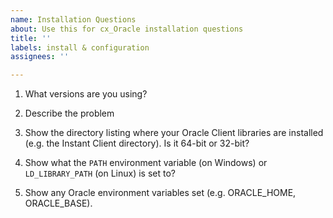 ```yaml
---
name: Installation Questions
about: Use this for cx_Oracle installation questions
title: ''
labels: install & configuration
assignees: ''

---
```


<!--

Thank you for using cx_Oracle.

Do these before creating a new issue:

    Review and follow the Installation Instructions: https://cx-oracle.readthedocs.io/en/latest/user_guide/installation.html

    Review the troubleshooting tips: https://cx-oracle.readthedocs.io/en/latest/user_guide/installation.html#troubleshooting

    Review the user manual: https://cx-oracle.readthedocs.io/en/latest/index.html

If you have a `DPI-1047`, `DPI-1050` or `DPI-1072` error, re-review the links above.

Google any errors.

Then please answer these questions so we can help you.

GitHub issues that are not updated for a month may be automatically closed.  Feel free to update them at any time.

-->

1. What versions are you using?

<!--

Give your database version.

Also run Python and show the output of:

    import sys
    import platform

    print("platform.platform:", platform.platform())
    print("sys.maxsize > 2**32:", sys.maxsize > 2**32)
    print("platform.python_version:", platform.python_version())

-->

2. Describe the problem

<!-- Cut and paste text showing the command you ran.  No screenshots. -->

3. Show the directory listing where your Oracle Client libraries are installed (e.g. the Instant Client directory).  Is it 64-bit or 32-bit?

4. Show what the `PATH` environment variable (on Windows) or `LD_LIBRARY_PATH` (on Linux) is set to?

5. Show any Oracle environment variables set (e.g. ORACLE_HOME, ORACLE_BASE).
